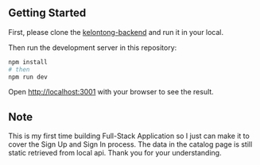 ## Getting Started

First, please clone the [kelontong-backend](https://github.com/ditarahma08/kelontong-backend) and run it in your local.

Then run the development server in this repository:

```bash
npm install
# then
npm run dev
```

Open [http://localhost:3001](http://localhost:3001) with your browser to see the result.

## Note

This is my first time building Full-Stack Application so I just can make it to cover the Sign Up and Sign In process. The data in the catalog page is still static retrieved from local api. Thank you for your understanding.
